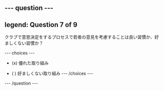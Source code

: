 --- question ---
---
legend: Question 7 of 9
---

クラブで意思決定をするプロセスで若者の意見を考慮することは良い習慣か、好ましくない習慣か？

--- choices ---
- (x) 優れた取り組み

- ( ) 好ましくない取り組み --- /choices ---

--- /question ---
